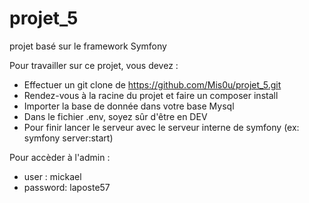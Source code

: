 # projet_5
projet basé sur le framework Symfony

Pour travailler sur ce projet, vous devez :
- Effectuer un git clone de https://github.com/Mis0u/projet_5.git
- Rendez-vous à la racine du projet et faire un composer install
- Importer la base de donnée dans votre base Mysql
- Dans le fichier .env, soyez sûr d'être en DEV
- Pour finir lancer le serveur avec le serveur interne de symfony (ex: symfony server:start)

Pour accèder à l'admin :

- user : mickael
- password: laposte57

